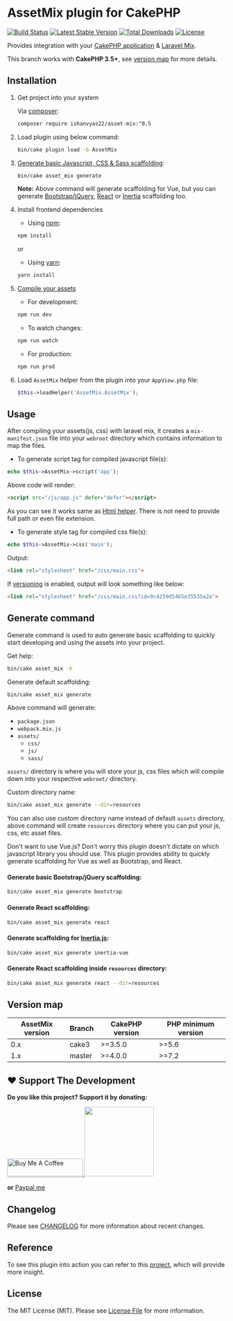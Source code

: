 # AssetMix plugin for CakePHP

[![Build Status](https://travis-ci.com/ishanvyas22/asset-mix.svg?branch=master)](https://travis-ci.com/ishanvyas22/asset-mix)
[![Latest Stable Version](https://poser.pugx.org/ishanvyas22/asset-mix/v/stable)](https://packagist.org/packages/ishanvyas22/asset-mix)
[![Total Downloads](https://poser.pugx.org/ishanvyas22/asset-mix/downloads)](https://packagist.org/packages/ishanvyas22/asset-mix)
[![License](https://poser.pugx.org/ishanvyas22/asset-mix/license)](https://packagist.org/packages/ishanvyas22/asset-mix)

Provides integration with your [CakePHP application](https://cakephp.org/) & [Laravel Mix](https://laravel-mix.com).

This branch works with **CakePHP 3.5+**, see [version map](#version-map) for more details.

## Installation

1. Get project into your system

    Via [composer](https://packagist.org/packages/ishanvyas22/asset-mix):
    ```bash
    composer require ishanvyas22/asset-mix:^0.5
    ```
2. Load plugin using below command:
    ```bash
    bin/cake plugin load -b AssetMix
    ```
3. [Generate basic Javascript, CSS & Sass scaffolding](#generate-command):
    ```bash
    bin/cake asset_mix generate
    ```
    **Note:** Above command will generate scaffolding for Vue, but you can generate [Bootstrap/jQuery](#generate-basic-bootstrapjquery-scaffolding), [React](#generate-react-scaffolding) or [Inertia](#generate-inertia-scaffolding) scaffolding too.
4. Install frontend dependencies
    - Using [npm](https://www.npmjs.com/):
    ```bash
    npm install
    ```
    or
    - Using [yarn](https://yarnpkg.com/):
    ```bash
    yarn install
    ```
5. [Compile your assets](https://laravel-mix.com/docs/4.0/workflow#step-4-compilation)
    - For development:
    ```bash
    npm run dev
    ```
    - To watch changes:
    ```bash
    npm run watch
    ```

    - For production:
    ```bash
    npm run prod
    ```
6. Load `AssetMix` helper from the plugin into your `AppView.php` file:
    ```php
    $this->loadHelper('AssetMix.AssetMix');
    ```

## Usage

After compiling your assets(js, css) with laravel mix, it creates a `mix-manifest.json` file into your `webroot` directory which contains information to map the files.

- To generate script tag for compiled javascript file(s):

```php
echo $this->AssetMix->script('app');
```

Above code will render:

```html
<script src="/js/app.js" defer="defer"></script>
```

As you can see it works same as [Html helper](https://book.cakephp.org/3.0/en/views/helpers/html.html#linking-to-javascript-files). There is not need to provide full path or even file extension.

- To generate style tag for compiled css file(s):

```php
echo $this->AssetMix->css('main');
```

Output:

```html
<link rel="stylesheet" href="/css/main.css">
```

If [versioning](https://laravel-mix.com/docs/4.0/versioning) is enabled, output will look something like below:

```html
<link rel="stylesheet" href="/css/main.css?id=9c4259d5465e35535a2a">
```

## Generate command

Generate command is used to auto generate basic scaffolding to quickly start developing and using the assets into your project.

Get help:

```bash
bin/cake asset_mix -h
```

Generate default scaffolding:

```bash
bin/cake asset_mix generate
```

Above command will generate:
- `package.json`
- `webpack.mix.js`
- `assets/`
    - `css/`
    - `js/`
    - `sass/`

`assets/` directory is where you will store your js, css files which will compile down into your respective `webroot/` directory.

Custom directory name:

```bash
bin/cake asset_mix generate --dir=resources
```
You can also use custom directory name instead of default `assets` directory, above command will create `resources` directory where you can put your js, css, etc asset files.

Don't want to use Vue.js? Don't worry this plugin doesn't dictate on which javascript library you should use. This plugin provides ability to quickly generate scaffolding for Vue as well as Bootstrap, and React.

#### Generate basic Bootstrap/jQuery scaffolding:

```bash
bin/cake asset_mix generate bootstrap
```

#### Generate React scaffolding:

```bash
bin/cake asset_mix generate react
```

#### Generate scaffolding for [Inertia.js](https://inertiajs.com/):

```bash
bin/cake asset_mix generate inertia-vue
```

#### Generate React scaffolding inside `resources` directory:

```bash
bin/cake asset_mix generate react --dir=resources
```

## Version map

AssetMix version | Branch | CakePHP version | PHP minimum version |
--- | --- | --- | --- |
0.x | cake3 | >=3.5.0 | >=5.6 |
1.x | master | >=4.0.0 | >=7.2 |

## ❤️  Support The Development
**Do you like this project? Support it by donating:**

<a href="https://www.buymeacoffee.com/ishanvyas" target="_blank">
    <img src="https://www.buymeacoffee.com/assets/img/custom_images/purple_img.png" alt="Buy Me A Coffee" style="height: 41px !important;width: 174px !important;box-shadow: 0px 3px 2px 0px rgba(190, 190, 190, 0.5) !important;-webkit-box-shadow: 0px 3px 2px 0px rgba(190, 190, 190, 0.5) !important;" >
</a>

<a href="https://www.patreon.com/ishanvyas">
    <img src="https://c5.patreon.com/external/logo/become_a_patron_button@2x.png" width="160">
</a>

**or** [Paypal me](https://paypal.me/IshanVyas?locale.x=en_GB)

## Changelog
Please see [CHANGELOG](CHANGELOG-0.x.md) for more information about recent changes.

## Reference
To see this plugin into action you can refer to this [project](https://github.com/ishanvyas22/cakephpvue-spa), which will provide more insight.

## License
The MIT License (MIT). Please see [License File](LICENSE.md) for more information.
